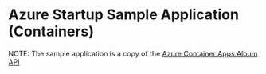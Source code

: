 # Azure Startup Sample Application (Containers)

NOTE: The sample application is a copy of the [Azure Container Apps Album API](https://github.com/Azure-Samples/containerapps-albumapi-csharp)
